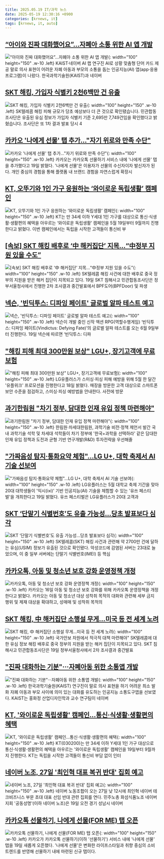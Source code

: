 ```yaml
---
title: 2025.05.19 IT/과학 뉴스
date: 2025-05-19 12:30:16 +0900
categories: [krnews, it]
tags: [krnews, it, auto]
---
```

## [“아이와 진짜 대화했어요”…자폐아 소통 위한 AI 앱 개발](https://n.news.naver.com/mnews/article/366/0001078088)

![“아이와 진짜 대화했어요”…자폐아 소통 위한 AI 앱 개발](https://mimgnews.pstatic.net/image/origin/366/2025/05/18/1078088.jpg?type=nf220_150){: width="100" height="150" .w-10 .left}
KAIST·네이버 AI 랩 연구진 AI로 상황 맞춤형 단어 카드 제공 말로 의사 표현이 어려운 자폐 아동과 부모의 소통을 돕는 인공지능(AI) 앱(app·응용프로그램)이 나왔다. 한국과학기술원(KAIST)과 네이버

## [SKT 해킹, 가입자 식별키 2천6백만 건 유출](https://n.news.naver.com/mnews/article/214/0001424979)

![SKT 해킹, 가입자 식별키 2천6백만 건 유출](https://mimgnews.pstatic.net/image/origin/214/2025/05/19/1424979.jpg?type=nf220_150){: width="100" height="150" .w-10 .left}
SK텔레콤 해킹 피해 규모가 당초 예상보다 더 큰 것으로 확인됐습니다. 민관합동조사단은 유출된 유심 정보가 가입자 식별키 기준 2,695만 7,749건임을 확인했다고 밝혔습니다. 조사단은 또 1차 결과 발표 당시 4

## [카카오 '나에게 선물' 탭 추가…"자기 위로와 만족 수단"](https://n.news.naver.com/mnews/article/079/0004025733)

![카카오 '나에게 선물' 탭 추가…"자기 위로와 만족 수단"](https://mimgnews.pstatic.net/image/origin/079/2025/05/19/4025733.jpg?type=nf220_150){: width="100" height="150" .w-10 .left}
카카오는 카카오톡 선물하기 서비스 내에 '나에게 선물' 탭을 추가했다고 19일 밝혔다. '나에게 선물'은 이용자가 선물의 수신자이자 발신자가 된다. 개인 중심의 경험을 통해 플랫폼 내 브랜드 경험을 자연스럽게 확장시

## [KT, 오뚜기와 1인 가구 응원하는 ‘와이로운 독립생활’ 캠페인](https://n.news.naver.com/mnews/article/119/0002957750)

![KT, 오뚜기와 1인 가구 응원하는 ‘와이로운 독립생활’ 캠페인](https://mimgnews.pstatic.net/image/origin/119/2025/05/19/2957750.jpg?type=nf220_150){: width="100" height="150" .w-10 .left}
KT는 만 34세 이하 Y세대 1인 가구를 대상으로 통신·식생활·생활편의 혜택을 아우르는 ‘와이로운 독립생활’ 캠페인을 5월 19일부터 9월까지 진행한다고 밝혔다. 이번 캠페인에서는 독립을 시작한 고객들이 통신비 부

## [[속보] SKT 해킹 배후로 ‘中 해커집단’ 지목…“中정부 지원 있을 수도”](https://n.news.naver.com/mnews/article/081/0003542262)

![[속보] SKT 해킹 배후로 ‘中 해커집단’ 지목…“中정부 지원 있을 수도”](https://mimgnews.pstatic.net/image/origin/081/2025/05/19/3542262.jpg?type=nf220_150){: width="100" height="150" .w-10 .left}
SK텔레콤 해킹 사건에 대한 배후로 중국 정부의 지원을 받은 해커 집단이 지목되고 있다. 19일 SKT 침해사고 민관합동조사단은 정부서울청사에서 진행한 2차 조사결과 중간발표에서 BPF도어(BPFDoor) 및 파생

## [넥슨, '빈딕투스: 디파잉 페이트' 글로벌 알파 테스트 예고](https://n.news.naver.com/mnews/article/003/0013250626)

![넥슨, '빈딕투스: 디파잉 페이트' 글로벌 알파 테스트 예고](https://mimgnews.pstatic.net/image/origin/003/2025/05/19/13250626.jpg?type=nf220_150){: width="100" height="150" .w-10 .left}
넥슨이 개발 중인 신작 액션 RPG(역할수행게임) ‘빈딕투스: 디파잉 페이트(Vindictus: Defying Fate)’의 글로벌 알파 테스트를 오는 6월 9일부터 진행한다. 19일 넥슨에 따르면 ‘빈딕투스: 디파

## ["해킹 피해 최대 300만원 보상" LGU+, 장기고객에 무료보험](https://n.news.naver.com/mnews/article/008/0005195514)

!["해킹 피해 최대 300만원 보상" LGU+, 장기고객에 무료보험](https://mimgnews.pstatic.net/image/origin/008/2025/05/18/5195514.jpg?type=nf220_150){: width="100" height="150" .w-10 .left}
LG유플러스가 스미싱·피싱 피해 예방을 위해 5월 한 달간 '유플위크' 프로모션을 진행한다고 18일 밝혔다. 매장을 방문한 고객 대상으로 스마트폰 보안 수준을 점검하고, 스미싱·피싱 예방법을 안내한다. 사전에 방문

## [과기한림원 "차기 정부, 담대한 인재 유입 정책 마련해야"](https://n.news.naver.com/mnews/article/001/0015396812)

![과기한림원 "차기 정부, 담대한 인재 유입 정책 마련해야"](https://mimgnews.pstatic.net/image/origin/001/2025/05/19/15396812.jpg?type=nf220_150){: width="100" height="150" .w-10 .left}
한림원·차세대한림원, 과학기술 비전·정책 제언서 발간 국내 과학기술 석학 및 차세대 석학들이 차기 정부에 '한국+과학을 선택하라' 같은 담대한 인재 유입 정책과 도전과 균형 기반 연구개발(R&D) 투자전략을 우선해줄

## ["가짜음성 탐지·통화요약 체험"…LG U+, 대학 축제서 AI 기술 선보여](https://n.news.naver.com/mnews/article/277/0005594476)

!["가짜음성 탐지·통화요약 체험"…LG U+, 대학 축제서 AI 기술 선보여](https://mimgnews.pstatic.net/image/origin/277/2025/05/19/5594476.jpg?type=nf220_150){: width="100" height="150" .w-10 .left}
LG유플러스는 5월 대학교 축제 기간을 맞아 20대 대학생들이 '익시(ixi)' 기반 인공지능(AI) 기술을 체험할 수 있는 '유쓰 페스티벌'을 개최한다고 19일 밝혔다. 유쓰 페스티벌은 LG유플러스가 20대 고객과

## [SKT ‘단말기 식별번호’도 유출 가능성…당초 발표보다 심각](https://n.news.naver.com/mnews/article/020/0003635842)

![SKT ‘단말기 식별번호’도 유출 가능성…당초 발표보다 심각](https://mimgnews.pstatic.net/image/origin/020/2025/05/19/3635842.jpg?type=nf220_150){: width="100" height="150" .w-10 .left}
SK텔레콤(SKT) 해킹 사건과 관련해 약 2700만 건에 달하는 유심(USIM) 정보가 유출된 것으로 확인됐다. 악성코드에 감염된 서버는 23대로 늘었으며, 이 중 일부 서버에는 단말기 식별번호(IMEI) 등 핵심

## [카카오톡, 아동 및 청소년 보호 강화 운영정책 개정](https://n.news.naver.com/mnews/article/001/0015397405)

![카카오톡, 아동 및 청소년 보호 강화 운영정책 개정](https://mimgnews.pstatic.net/image/origin/001/2025/05/19/15397405.jpg?type=nf220_150){: width="100" height="150" .w-10 .left}
카카오는 16일 아동 및 청소년 보호 강화를 위해 카카오톡 운영정책을 개정한다고 밝혔다. 카카오는 아동 및 청소년 대상 성착취 목적의 대화와 관련해 세부 금지 행위 및 제재 대상을 확대하고, 성매매 및 성착취 목적의

## [SKT 해킹, 中 해커집단 소행설 무게…미국 등 전 세계 노려](https://n.news.naver.com/mnews/article/001/0015397183)

![SKT 해킹, 中 해커집단 소행설 무게…미국 등 전 세계 노려](https://mimgnews.pstatic.net/image/origin/001/2025/05/19/15397183.jpg?type=nf220_150){: width="100" height="150" .w-10 .left}
국가안보 차원에서 적극적 대책 마련해야" SK텔레콤에 대한 유심 정보 해킹 배후로 중국 정부의 지원을 받는 해커 집단이 지목되고 있다. SKT 침해사고 민관합동조사단은 19일 정부서울청사에서 2차 조사결과 중간발표

## ["진짜 대화하는 기분"···자폐아동 위한 소통앱 개발](https://n.news.naver.com/mnews/article/018/0006017411)

!["진짜 대화하는 기분"···자폐아동 위한 소통앱 개발](https://mimgnews.pstatic.net/image/origin/018/2025/05/18/6017411.jpg?type=nf220_150){: width="100" height="150" .w-10 .left}
한국과학기술원(KAIST) 연구진이 말로 의사 표현을 하기 어려운 최소 발화 자폐 아동과 부모 사이에 의미 있는 대화를 유도하는 인공지능 소통도구앱을 선보였다. KAIST는 홍화정 산업디자인학과 교수 연구팀이 네이버

## [KT, '와이로운 독립생활' 캠페인…통신·식생활·생활편의 혜택](https://n.news.naver.com/mnews/article/421/0008258736)

![KT, '와이로운 독립생활' 캠페인…통신·식생활·생활편의 혜택](https://mimgnews.pstatic.net/image/origin/421/2025/05/19/8258736.jpg?type=nf220_150){: width="100" height="150" .w-10 .left}
KT(030200)는 만 34세 이하 Y세대 1인 가구 대상으로 통신·식생활·생활편의 혜택을 아우르는 '와이로운 독립생활' 캠페인을 19일부터 9월까지 진행한다. KT는 독립을 시작한 고객들이 통신비 부담 없이 인터

## [네이버 노조, 27일 '최인혁 대표 복귀 반대' 집회 예고](https://n.news.naver.com/mnews/article/003/0013250170)

![네이버 노조, 27일 '최인혁 대표 복귀 반대' 집회 예고](https://mimgnews.pstatic.net/image/origin/003/2025/05/19/13250170.jpg?type=nf220_150){: width="100" height="150" .w-10 .left}
네이버 노동조합이 오는 27일 낮 12시에 최인혁 네이버 테크비즈니스 부문 초대 대표 선임 반대 관련 집회를 연다. 민주노총 화섬식품노조 네이버지회 '공동성명'(이하 네이버 노조)은 19일 오전 경기 성남시 네이버

## [카카오톡 선물하기, 나에게 선물(FOR ME) 탭 오픈](https://n.news.naver.com/mnews/article/008/0005195863)

![카카오톡 선물하기, 나에게 선물(FOR ME) 탭 오픈](https://mimgnews.pstatic.net/image/origin/008/2025/05/19/5195863.jpg?type=nf220_150){: width="100" height="150" .w-10 .left}
카카오가 카카오톡 선물하기(이하 '선물하기') 서비스 내에 '나에게 선물' 탭을 19일 새롭게 오픈했다. '나에게 선물'은 변화한 라이프스타일과 취향 중심의 소비 트렌드를 반영해 선물하기 내에 마련된 신규 탭이다.


